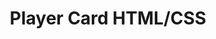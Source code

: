 ---
layout: work
title: Player Card HTML/CSS
categories: [work]
external_link: http://jefff.co/misc/la-card/
intro: A <strong>test digital player card</strong>, with yours truly as the subject. Need to smooth out the intial flip animation.
---